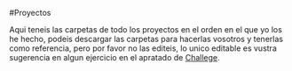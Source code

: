 #Proyectos

Aqui teneis las carpetas de todo los proyectos en el orden en el que yo los he hecho, podeis descargar las carpetas para hacerlas vosotros y tenerlas como referencia, 
pero por favor no las editeis, lo unico editable es vustra sugerencia en algun ejercicio en el apratado de [Challege](https://github.com/PabloTutorMoegle/MiniProjects/tree/main/Challenges).
